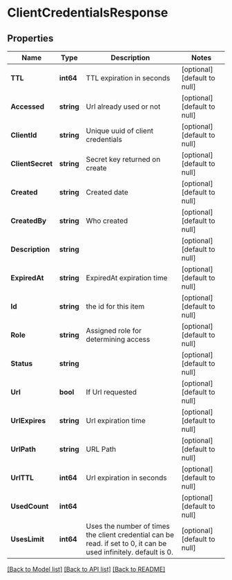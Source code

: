 # ClientCredentialsResponse

## Properties
Name | Type | Description | Notes
------------ | ------------- | ------------- | -------------
**TTL** | **int64** | TTL expiration in seconds | [optional] [default to null]
**Accessed** | **string** | Url already used or not | [optional] [default to null]
**ClientId** | **string** | Unique uuid of client credentials | [optional] [default to null]
**ClientSecret** | **string** | Secret key returned on create | [optional] [default to null]
**Created** | **string** | Created date | [optional] [default to null]
**CreatedBy** | **string** | Who created | [optional] [default to null]
**Description** | **string** |  | [optional] [default to null]
**ExpiredAt** | **string** | ExpiredAt expiration time | [optional] [default to null]
**Id** | **string** | the id for this item | [optional] [default to null]
**Role** | **string** | Assigned role for determining access | [optional] [default to null]
**Status** | **string** |  | [optional] [default to null]
**Url** | **bool** | If Url requested | [optional] [default to null]
**UrlExpires** | **string** | Url expiration time | [optional] [default to null]
**UrlPath** | **string** | URL Path | [optional] [default to null]
**UrlTTL** | **int64** | Url expiration in seconds | [optional] [default to null]
**UsedCount** | **int64** |  | [optional] [default to null]
**UsesLimit** | **int64** | Uses  the number of times the client credential can be read.  if set to 0, it can be used infinitely.  default is 0. | [optional] [default to null]

[[Back to Model list]](../README.md#documentation-for-models) [[Back to API list]](../README.md#documentation-for-api-endpoints) [[Back to README]](../README.md)

